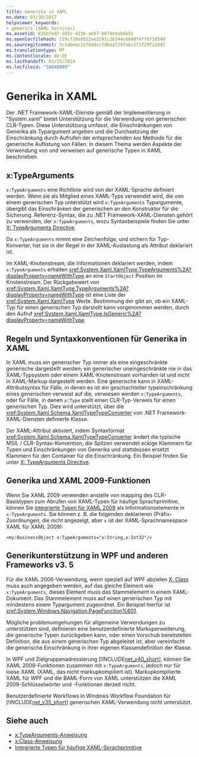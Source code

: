```yaml
---
title: Generika in XAML
ms.date: 03/30/2017
helpviewer_keywords:
- generics [XAML Services]
ms.assetid: 835bfed7-585c-4216-ae67-b674edab8b92
ms.openlocfilehash: 219c710e8552ae3291c2b144c6048f4ff6710540
ms.sourcegitcommit: 5c1abeec15fbddcc7dbaa729fabc1f1f29f12045
ms.translationtype: MT
ms.contentlocale: de-DE
ms.lasthandoff: 03/15/2019
ms.locfileid: "58048909"
---
```

# <a name="generics-in-xaml"></a>Generika in XAML
Der .NET Framework-XAML-Dienste gemäß der Implementierung in "System.xaml" bietet Unterstützung für die Verwendung von generischen CLR-Typen. Diese Unterstützung umfasst, die Einschränkungen von Generika als Typargument angeben und die Durchsetzung der Einschränkung durch Aufrufen der entsprechenden `Add` Methode für die generische Auflistung von Fällen. In diesem Thema werden Aspekte der Verwendung von und verweisen auf generische Typen in XAML beschrieben.  
  
## <a name="xtypearguments"></a>x:TypeArguments  
 `x:TypeArguments` eine Richtlinie wird von der XAML-Sprache definiert werden. Wenn sie als Mitglied eines XAML-Typs verwendet wird, die von einem generischen Typ unterstützt wird `x:TypeArguments` Typargumente, übergibt das Einschränken der generischen an den Konstruktor für die Sicherung. Referenz-Syntax, die zu .NET Framework-XAML-Diensten gehört zu verwenden, der `x:TypeArguments`, wozu Syntaxbeispiele finden Sie unter [X: TypeArguments Directive](x-typearguments-directive.md).  
  
 Da `x:TypeArguments` nimmt eine Zeichenfolge, und sichern für Typ-Konverter, hat sie in der Regel in der XAML-Auslastung als Attribut deklariert ist.  
  
 Im XAML-Knotenstream, die Informationen deklariert werden, indem `x:TypeArguments` erhalten <xref:System.Xaml.XamlType.TypeArguments%2A?displayProperty=nameWithType> an eine `StartObject` Position im Knotenstream. Der Rückgabewert von <xref:System.Xaml.XamlType.TypeArguments%2A?displayProperty=nameWithType> ist eine Liste der <xref:System.Xaml.XamlType> Werte. Bestimmung der gibt an, ob ein XAML-Typ für einen generischen Typ darstellt kann vorgenommen werden, durch den Aufruf <xref:System.Xaml.XamlType.IsGeneric%2A?displayProperty=nameWithType>.  
  
## <a name="rules-and-syntax-conventions-for-generics-in-xaml"></a>Regeln und Syntaxkonventionen für Generika in XAML  
 In XAML muss ein generischer Typ immer als eine eingeschränkte generische dargestellt werden; ein generischer uneingeschränkte nie in das XAML-Typsystem oder einem XAML-Knotenstream vorhanden ist und nicht in XAML-Markup dargestellt werden. Eine generische kann in XAML-Attributsyntax für Fälle, in denen es ist ein geschachtelter typeinschränkung eines generischen verweist auf die, verwiesen werden `x:TypeArguments`, oder für Fälle, in denen `x:Type` stellt einen CLR-Typ-Verweis für einen generischen Typ. Dies wird unterstützt, über die <xref:System.Xaml.Schema.XamlTypeTypeConverter> von .NET Framework-XAML-Diensten definierte Klasse.  
  
 Der XAML-Attribut aktiviert, indem Syntaxformat <xref:System.Xaml.Schema.XamlTypeTypeConverter> ändert die typische MSIL / CLR-Syntax-Konvention, die Spitzen verwendet eckige Klammern für Typen und Einschränkungen von Generika und stattdessen ersetzt Klammern für den Container für die Einschränkung. Ein Beispiel finden Sie unter [X: TypeArguments Directive](x-typearguments-directive.md).  
  
## <a name="generics-and-xaml-2009-features"></a>Generika und XAML 2009-Funktionen  
 Wenn Sie XAML 2009 verwenden anstelle von mapping des CLR-Basistypen zum Abrufen von XAML-Typen für häufige Sprachprimitive, können Sie [integrierte Typen für XAML 2009](built-in-types-for-common-xaml-language-primitives.md) als Informationselemente in `x:TypeArguments`. Sie können z. B. die folgenden deklarieren (Präfix-Zuordnungen, die nicht angezeigt, aber `x` ist der XAML-Sprachnamespace XAML für XAML 2009):  
  
```xaml  
<my:BusinessObject x:TypeArguments="x:String,x:Int32"/>  
```  
  
## <a name="generics-support-in-wpf-and-other-v35-frameworks"></a>Generikunterstützung in WPF und anderen Frameworks v3. 5  
 Für die XAML 2006-Verwendung, wenn speziell auf WPF abzielen [X: Class](x-class-directive.md) muss auch angegeben werden, auf das gleiche Element wie `x:TypeArguments`, dieses Element muss das Stammelement in einem XAML-Dokument. Das Stammelement muss auf einen generischen Typ mit mindestens einem Typargument zugeordnet. Ein Beispiel hierfür ist <xref:System.Windows.Navigation.PageFunction%601>.  
  
 Mögliche problemumgehungen für allgemeine Verwendungen zu unterstützen sind, definieren eine benutzerdefinierte Markuperweiterung, die generische Typen zurückgeben kann, oder einen Vorschub bereitstellen Definition, die aus einem generischen Typ abgeleitet ist, aber vereinfacht die generische Einschränkung in ihrer eigenen Klassendefinition der Klasse.  
  
 In WPF und Zielgruppenadressierung [!INCLUDE[net_v40_short](../../../includes/net-v40-short-md.md)], können Sie XAML 2009-Funktionen zusammen mit `x:TypeArguments`, jedoch nur für loose XAML (XAML, das nicht markupkompiliert ist). Markupkompilierte XAML für WPF und die BAML-Form von XAML unterstützen die XAML 2009-Schlüsselwörter und -Funktionen derzeit nicht.  
  
 Benutzerdefinierte Workflows in Windows Workflow Foundation für [!INCLUDE[net_v35_short](../../../includes/net-v35-short-md.md)] generischen XAML-Verwendung nicht unterstützt.  
  
## <a name="see-also"></a>Siehe auch
- [x:TypeArguments-Anweisung](x-typearguments-directive.md)
- [x:Class-Anweisung](x-class-directive.md)
- [Integrierte Typen für häufige XAML-Sprachprimitive](built-in-types-for-common-xaml-language-primitives.md)
